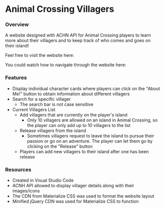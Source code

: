 # Animal Crossing Villagers

### Overview
A website designed with ACHN API for Animal Crossing players to learn more about their villagers and to keep track of who comes and goes on their island!

Feel free to visit the website here:

You could watch how to navigate through the website here: 

### Features
- Display individual character cards where players can click on the "About Me!" button to obtain information about different villagers
- Search for a specific villager
    - The search bar is not case sensitive
- Current Villagers List
    - Add villagers that are currently on the player's island
        - Only 10 villagers are allowed on an island in Animal Crossing, so the player can only add up to 10 villagers to the list
    - Release villagers from the island
        - Sometimes villagers request to leave the island to pursue their passion or go on an adventure. The player can let them go by clicking on the "Release" button
    - Players can add new villagers to their island after one has been release

### Resources
- Created in Visual Studio Code
- ACNH API allowed to display villager details along with their images/icons
- The CDN from Materialize CSS was used to format the website layout
- Minified jQuery CDN was used for Materialize CSS to function

